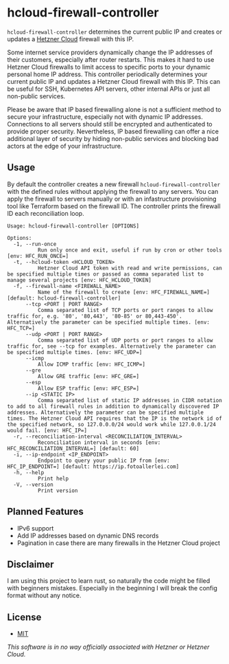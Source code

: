 # hcloud-firewall-controller

`hcloud-firewall-controller` determines the current public IP and creates or updates a [Hetzner Cloud](https://www.hetzner.com/cloud) firewall with this IP.

Some internet service providers dynamically change the IP addresses of their customers, especially after router restarts. This makes it hard to use Hetzner Cloud firewalls to limit access to specific ports to your dynamic personal home IP address. This controller periodically determines your current public IP and updates a Hetzner Cloud firewall with this IP. This can be useful for SSH, Kubernetes API servers, other internal APIs or just all non-public services.

Please be aware that IP based firewalling alone is not a sufficient method to secure your infrastructure, especially not with dynamic IP addresses. Connections to all servers should still be encrypted and authenticated to provide proper security. Nevertheless, IP based firewalling can offer a nice additional layer of security by hiding non-public services and blocking bad actors at the edge of your infrastructure.

## Usage
By default the controller creates a new firewall `hcloud-firewall-controller` with the defined rules without applying the firewall to any servers. You can apply the firewall to servers manually or with an infastructure provisioning tool like Terraform based on the firewall ID. The controller prints the firewall ID each reconciliation loop.

```
Usage: hcloud-firewall-controller [OPTIONS]

Options:
  -1, --run-once
          Run only once and exit, useful if run by cron or other tools [env: HFC_RUN_ONCE=]
  -t, --hcloud-token <HCLOUD_TOKEN>
          Hetzner Cloud API token with read and write permissions, can be specified multiple times or passed as comma separated list to manage several projects [env: HFC_HCLOUD_TOKEN]
  -f, --firewall-name <FIREWALL_NAME>
          Name of the firewall to create [env: HFC_FIREWALL_NAME=] [default: hcloud-firewall-controller]
      --tcp <PORT | PORT RANGE>
          Comma separated list of TCP ports or port ranges to allow traffic for, e.g. '80', '80,443', '80-85' or 80,443-450'. Alternatively the parameter can be specified multiple times. [env: HFC_TCP=]
      --udp <PORT | PORT RANGE>
          Comma separated list of UDP ports or port ranges to allow traffic for, see --tcp for examples. Alternatively the parameter can be specified multiple times. [env: HFC_UDP=]
      --icmp
          Allow ICMP traffic [env: HFC_ICMP=]
      --gre
          Allow GRE traffic [env: HFC_GRE=]
      --esp
          Allow ESP traffic [env: HFC_ESP=]
      --ip <STATIC IP>
          Comma separated list of static IP addresses in CIDR notation to add to all firewall rules in addition to dynamically discovered IP addresses. Alternatively the parameter can be specified multiple times. The Hetzner Cloud API requires that the IP is the network id of the specified network, so 127.0.0.0/24 would work while 127.0.0.1/24 would fail. [env: HFC_IP=]
  -r, --reconciliation-interval <RECONCILIATION_INTERVAL>
          Reconciliation interval in seconds [env: HFC_RECONCILIATION_INTERVAL=] [default: 60]
  -i, --ip-endpoint <IP_ENDPOINT>
          Endpoint to query your public IP from [env: HFC_IP_ENDPOINT=] [default: https://ip.fotoallerlei.com]
  -h, --help
          Print help
  -V, --version
          Print version
```

## Planned Features
- IPv6 support
- Add IP addresses based on dynamic DNS records
- Pagination in case there are many firewalls in the Hetzner Cloud project

## Disclaimer
I am using this project to learn rust, so naturally the code might be filled with beginners mistakes. Especially in the beginning I will break the config format without any notice.

## License
- [MIT](./LICENSE)

_This software is in no way officially associated with Hetzner or Hetzner Cloud._
